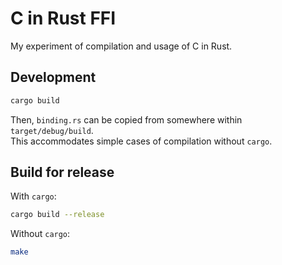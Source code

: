 # C in Rust FFI
My experiment of compilation and usage of C in Rust.

## Development
```sh
cargo build
```

Then, `binding.rs` can be copied from somewhere within `target/debug/build`.\
This accommodates simple cases of compilation without `cargo`.

## Build for release
With `cargo`:
```sh
cargo build --release
```

Without `cargo`:
```sh
make
```
